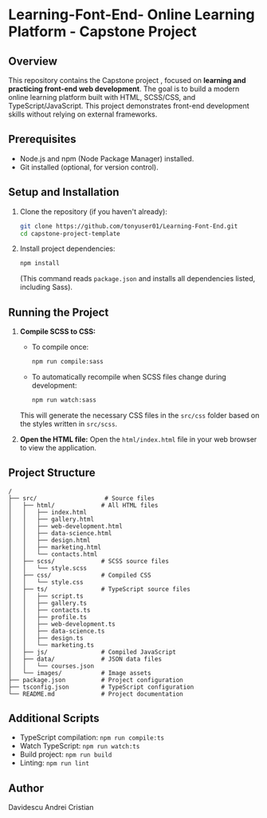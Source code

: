 # Learning-Font-End- Online Learning Platform - Capstone Project

## Overview
This repository contains the Capstone project , focused on **learning and practicing front-end web development**. The goal is to build a modern online learning platform built with HTML, SCSS/CSS, and TypeScript/JavaScript. This project demonstrates front-end development skills without relying on external frameworks.

## Prerequisites

*   Node.js and npm (Node Package Manager) installed.
*   Git installed (optional, for version control).

## Setup and Installation

1.  Clone the repository (if you haven't already):
    ```bash
    git clone https://github.com/tonyuser01/Learning-Font-End.git
    cd capstone-project-template
    ```
2.  Install project dependencies:
    ```bash
    npm install
    ```
    (This command reads `package.json` and installs all dependencies listed, including Sass).

## Running the Project

1.  **Compile SCSS to CSS:**
    *   To compile once:
        ```bash
        npm run compile:sass
        ```
    *   To automatically recompile when SCSS files change during development:
        ```bash
        npm run watch:sass
        ```
    This will generate the necessary CSS files in the `src/css` folder based on the styles written in `src/scss`.

2.  **Open the HTML file:**
    Open the `html/index.html` file in your web browser to view the application.

## Project Structure
```
/
├── src/                   # Source files
│   ├── html/             # All HTML files
│   │   ├── index.html
│   │   ├── gallery.html
│   │   ├── web-development.html
│   │   ├── data-science.html
│   │   ├── design.html
│   │   ├── marketing.html
│   │   └── contacts.html
│   ├── scss/             # SCSS source files
│   │   └── style.scss
│   ├── css/              # Compiled CSS
│   │   └── style.css
│   ├── ts/               # TypeScript source files
│   │   ├── script.ts
│   │   ├── gallery.ts
│   │   ├── contacts.ts
│   │   ├── profile.ts
│   │   ├── web-development.ts
│   │   ├── data-science.ts
│   │   ├── design.ts
│   │   └── marketing.ts
│   ├── js/               # Compiled JavaScript
│   ├── data/             # JSON data files
│   │   └── courses.json
│   └── images/           # Image assets
├── package.json          # Project configuration
├── tsconfig.json         # TypeScript configuration
└── README.md             # Project documentation
```

## Additional Scripts
- TypeScript compilation: `npm run compile:ts`
- Watch TypeScript: `npm run watch:ts`
- Build project: `npm run build`
- Linting: `npm run lint`

## Author
Davidescu Andrei Cristian
